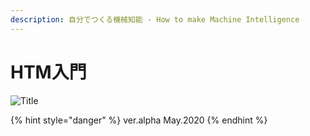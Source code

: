 ```yaml
---
description: 自分でつくる機械知能 - How to make Machine Intelligence
---
```


# HTM入門

![Title](https://github.com/StudioIdenticalTwins/HTM-Beginners-Book/blob/master/.gitbook/assets/title.png)

{% hint style="danger" %}
ver.alpha May.2020
{% endhint %}

